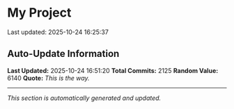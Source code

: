 # My Project


Last updated: 2025-10-24 16:25:37




















































































































































































































































































































































































































































































































































































































































































































































































































































































































































































































































































































































































































































































































































































































































































































































































































































































































































































































































































































































































































































































































































































































































































































































































































































































































































































































## Auto-Update Information

**Last Updated:** 2025-10-24 16:51:20
**Total Commits:** 2125
**Random Value:** 6140
**Quote:** _This is the way._

---
_This section is automatically generated and updated._